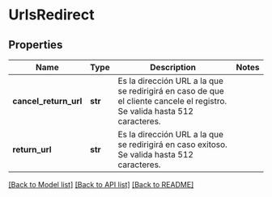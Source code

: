 # UrlsRedirect

## Properties
Name | Type | Description | Notes
------------ | ------------- | ------------- | -------------
**cancel_return_url** | **str** | Es la dirección URL a la que se redirigirá en caso de que el cliente cancele el registro. Se valida hasta 512 caracteres. | 
**return_url** | **str** | Es la dirección URL a la que se redirigirá en caso exitoso. Se valida hasta 512 caracteres. | 

[[Back to Model list]](../README.md#documentation-for-models) [[Back to API list]](../README.md#documentation-for-api-endpoints) [[Back to README]](../README.md)


